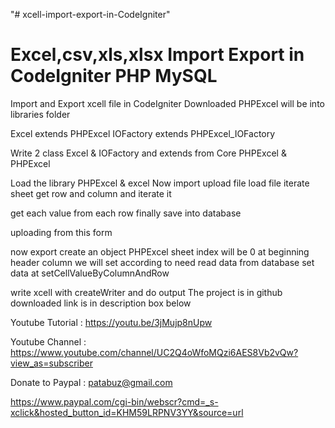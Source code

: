 "# xcell-import-export-in-CodeIgniter"

Excel,csv,xls,xlsx Import Export in CodeIgniter PHP MySQL
===========================================================

Import and Export xcell file in CodeIgniter
Downloaded PHPExcel will be into libraries folder

Excel extends PHPExcel
IOFactory extends PHPExcel_IOFactory

Write 2 class Excel & IOFactory  and extends from Core PHPExcel & PHPExcel

Load the library PHPExcel & excel
Now import
upload file 
load file
iterate sheet 
get row and column
and iterate it

get each value from each row
finally save into database

uploading from this form

now export
create an object PHPExcel
sheet index will be 0 at beginning
header column we will set according to need
read data from database
set data at setCellValueByColumnAndRow

write xcell with createWriter
and do output
The project is in github
downloaded link is in description box below



Youtube Tutorial : https://youtu.be/3jMujp8nUpw

Youtube Channel : https://www.youtube.com/channel/UC2Q4oWfoMQzi6AES8Vb2vQw?view_as=subscriber

Donate to Paypal : patabuz@gmail.com

https://www.paypal.com/cgi-bin/webscr?cmd=_s-xclick&hosted_button_id=KHM59LRPNV3YY&source=url
